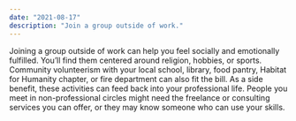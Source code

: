 ```yaml
---
date: "2021-08-17"
description: "Join a group outside of work."
---
```


Joining a group outside of work can help you feel socially and emotionally fulfilled. You’ll find them centered around religion, hobbies, or sports. Community volunteerism with your local school, library, food pantry, Habitat for Humanity chapter, or fire department can also fit the bill. As a side benefit, these activities can feed back into your professional life. People you meet in non-professional circles might need the freelance or consulting services you can offer, or they may know someone who can use your skills. 
